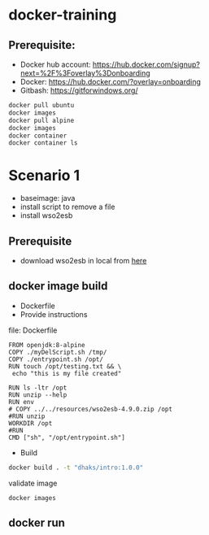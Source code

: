 # docker-training

## Prerequisite:
- Docker hub account: https://hub.docker.com/signup?next=%2F%3Foverlay%3Donboarding
- Docker: https://hub.docker.com/?overlay=onboarding
- Gitbash:  https://gitforwindows.org/
```bash
docker pull ubuntu
docker images
docker pull alpine
docker images
docker container
docker container ls
```


# Scenario 1
- baseimage: java
- install script to remove a file
- install wso2esb

## Prerequisite
- download wso2esb in local
from [here](https://wso2.com/integration/previous-releases/?utm_source=esb_page&utm_medium=esb_page&utm_campaign=esb_page)


## docker image build
- Dockerfile
- Provide instructions

file: Dockerfile
```docker
FROM openjdk:8-alpine
COPY ./myDelScript.sh /tmp/
COPY ./entrypoint.sh /opt/
RUN touch /opt/testing.txt && \
 echo "this is my file created"

RUN ls -ltr /opt
RUN unzip --help
RUN env
# COPY ../../resources/wso2esb-4.9.0.zip /opt
#RUN unzip
WORKDIR /opt
#RUN
CMD ["sh", "/opt/entrypoint.sh"]

```


- Build

```sh
docker build . -t "dhaks/intro:1.0.0"
```
validate image
```
docker images
```

## docker run
